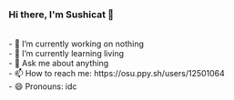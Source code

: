### Hi there, I'm Sushicat 👋
<br/>
- 🔭 I’m currently working on nothing<br/>
- 🌱 I’m currently learning living<br/>
- 💬 Ask me about anything<br/>
- 📫 How to reach me: https://osu.ppy.sh/users/12501064<br/>
- 😄 Pronouns: idc<br/>


<!--
**Nathans-SushiCat/Nathans-SushiCat** is a ✨ _special_ ✨ repository because its `README.md` (this file) appears on your GitHub profile.

Here are some ideas to get you started:

- 🔭 I’m currently working on ...
- 🌱 I’m currently learning ...
- 👯 I’m looking to collaborate on ...
- 🤔 I’m looking for help with ...
- 💬 Ask me about ...
- 📫 How to reach me: ...
- 😄 Pronouns: ...
- ⚡ Fun fact: ...
-->
